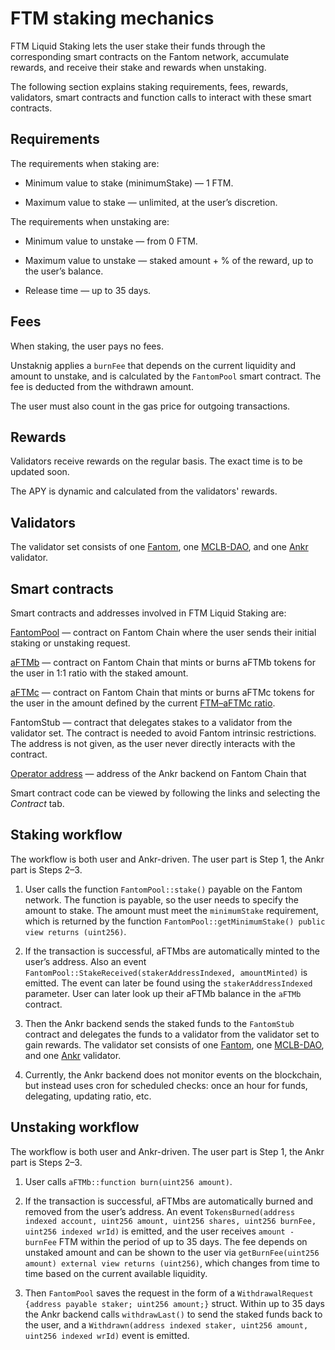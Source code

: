 # FTM staking mechanics

FTM Liquid Staking lets the user stake their funds through the corresponding smart contracts on the Fantom network, accumulate rewards, and receive their stake and rewards when unstaking.

The following section explains staking requirements, fees, rewards, validators, smart contracts and function calls to interact with these smart contracts.


## Requirements

The requirements when staking are:

* Minimum value to stake (minimumStake) — 1 FTM.

* Maximum value to stake — unlimited, at the user’s discretion. 

The requirements when unstaking are:

* Minimum value to unstake — from 0 FTM.

* Maximum value to unstake — staked amount + % of the reward, up to the user’s balance.

* Release time — up to 35 days.


## Fees
When staking, the user pays no fees.

Unstaknig applies a `burnFee` that depends on the current liquidity and amount to unstake, and is calculated by the `FantomPool` smart contract. 
The fee is deducted from the withdrawn amount.

The user must also count in the gas price for outgoing transactions.


## Rewards

Validators receive rewards on the regular basis. The exact time is to be updated soon.

The APY is dynamic and calculated from the validators' rewards.   


## Validators
The validator set consists of one [Fantom](https://explorer.fantom.network/validator/0x0aa7aa665276a96acd25329354feea8f955caf2b), one [MCLB-DAO](https://explorer.fantom.network/validator/0x63c87103063a146d75788780f2b026a01c03046b), and one [Ankr](https://explorer.fantom.network/validator/0x146ee71e057e6b10efb93aedf631fde6cbaed5e2) validator.


## Smart contracts
Smart contracts and addresses involved in FTM Liquid Staking are:

[FantomPool](https://ftmscan.com/address/0x84db6eE82b7Cf3b47E8F19270abdE5718B936670) — contract on Fantom Chain where the user sends their initial staking or unstaking request.

[aFTMb](https://ftmscan.com/address/0xB42bF10ab9Df82f9a47B86dd76EEE4bA848d0Fa2) — contract on Fantom Chain that mints or burns aFTMb tokens for the user in 1:1 ratio with the staked amount.

[aFTMc](https://ftmscan.com/address/0xCfC785741Dc0e98ad4c9F6394Bb9d43Cd1eF5179) — contract on Fantom Chain that mints or burns aFTMc tokens for the user in the amount defined by the current [FTM–aFTMc ratio](https://ftmscan.com/address/0xCfC785741Dc0e98ad4c9F6394Bb9d43Cd1eF5179#readProxyContract#F10).

FantomStub — contract that delegates stakes to a validator from the validator set. The contract is needed to avoid Fantom intrinsic restrictions. The address is not given, as the user never directly interacts with the contract.

[Operator address](https://ftmscan.com/address/0x4069d8a3de3a72eca86ca5e0a4b94619085e7362) — address of the Ankr backend on Fantom Chain that

Smart contract code can be viewed by following the links and selecting the *Contract* tab.

## Staking workflow
The workflow is both user and Ankr-driven. The user part is Step 1, the Ankr part is Steps 2–3.

1. User calls the function `FantomPool::stake()` payable on the Fantom network. The function is payable, so the user needs to specify the amount to stake. The amount must meet the `minimumStake` requirement, which is returned by the function `FantomPool::getMinimumStake() public view returns (uint256)`. 

2. If the transaction is successful, aFTMbs are automatically minted to the user’s address. Also an event `FantomPool::StakeReceived(stakerAddressIndexed, amountMinted)` is emitted. The event can later be found using the `stakerAddressIndexed` parameter. User can later look up their aFTMb balance in the `aFTMb` contract. 

4. Then the Ankr backend sends the staked funds to the `FantomStub` contract and delegates the funds to a validator from the validator set to gain rewards. The validator set consists of one [Fantom](https://explorer.fantom.network/validator/0xd160d9b59508e4636eec3e0a7f734268d1ce1047), one [MCLB-DAO](https://explorer.fantom.network/validator/0x63c87103063a146d75788780f2b026a01c03046b), and one [Ankr](https://explorer.fantom.network/validator/0x146ee71e057e6b10efb93aedf631fde6cbaed5e2) validator.

5. Currently, the Ankr backend does not monitor events on the blockchain, but instead uses cron for scheduled checks: once an hour for funds, delegating, updating ratio, etc.

## Unstaking workflow

The workflow is both user and Ankr-driven. The user part is Step 1, the Ankr part is Steps 2–3.

1. User calls `aFTMb::function burn(uint256 amount)`. 

2. If the transaction is successful, aFTMbs are automatically burned and removed from the user’s address. An event `TokensBurned(address indexed account, uint256 amount, uint256 shares, uint256 burnFee, uint256 indexed wrId)` is emitted, and the user receives `amount - burnFee` FTM within the period of up to 35 days. 
The fee depends on unstaked amount and can be shown to the user via `getBurnFee(uint256 amount) external view returns (uint256)`, which changes from time to time based on the current available liquidity. 

3. Then `FantomPool` saves the request in the form of a `WithdrawalRequest {address payable staker; uint256 amount;}` struct.  Within up to 35 days the Ankr backend calls `withdrawLast()` to send the staked funds back to the user, and a `Withdrawn(address indexed staker, uint256 amount, uint256 indexed wrId)` event is emitted.